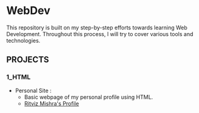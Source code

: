 # WebDev
This repository is built on my step-by-step efforts towards learning Web Development.
Throughout this process, I will try to cover various tools and technologies.

## PROJECTS
### 1_HTML
* Personal Site :
    * Basic webpage of my personal profile using HTML.
    * [Ritviz Mishra's Profile](https://ritviz-mishra-web-name.on.drv.tw/www.ritviz-profile.com/)
     
    
